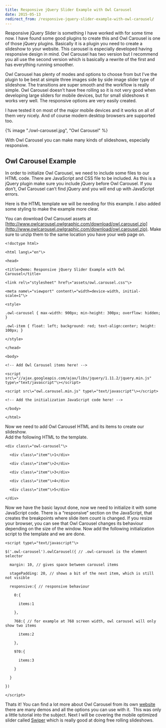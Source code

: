 ```yaml
---
title: Responsive jQuery Slider Example with Owl Carousel
date: 2015-05-13
redirect_from: /responsive-jquery-slider-example-with-owl-carousel/
---
```


Responsive jQuery Slider is something I have worked with for some time now. I have found some good plugins to create this and Owl Carousel is one of those jQuery plugins. Basically it is a plugin you need to create a slideshow to your website. This carousel is especially developed having responsive design in mind. Owl Carousel has two version but I recommend you all use the second version which is basically a rewrite of the first and has everything running smoother.

Owl Carousel has plenty of modes and options to choose from but I’ve the plugin to be best at simple three images side by side image slider type of slideshow. The transitions are super smooth and the workflow is really simple. Owl Carousel doesn’t have free rolling so it is not very good when developing large sliders for mobile devices, but for small slideshows it works very well. The responsive options are very easily created.

I have tested it on most of the major mobile devices and it works on all of them very nicely. And of course modern desktop browsers are supported too.

{% image "./owl-carousel.jpg", "Owl Carousel" %}

With Owl Carousel you can make many kinds of slideshows, especially responsive.

Owl Carousel Example
--------------------

In order to initialize Owl Carousel, we need to include some files to our HTML code. There are JavaScript and CSS file to be included. As this is a jQuery plugin make sure you include jQuery before Owl Carousel. If you don’t, Owl Carousel can’t find jQuery and you will end up with JavaScript errors.

Here is the HTML template we will be needing for this example. I also added some styling to make the example more clear.

You can download Owl Carousel assets at [http://www.owlcarousel.owlgraphic.com/download/owl.carousel.zip](http://www.owlcarousel.owlgraphic.com/download/owl.carousel.zip). Make sure to unzip them to the same location you have your web page on.
```
<!doctype html>

<html lang\="en"\>

<head>

<title>Demo: Responsive jQuery Slider Example with Owl Carousel</title>

<link rel\="stylesheet" href\="assets/owl.carousel.css"\>

<meta name\="viewport" content\="width=device-width, initial-scale=1"\>

<style>

.owl-carousel { max-width: 900px; min-height: 300px; overflow: hidden; }

.owl-item { float: left; background: red; text-align:center; height: 100px; }

</style>

</head>

<body>

<!-- Add Owl Carousel items here! -->

<script src\="//ajax.googleapis.com/ajax/libs/jquery/1.11.2/jquery.min.js" type\="text/javascript"\></script>

<script src\="owl.carousel.min.js" type\="text/javascript"\></script>

<!-- Add the initialization JavaScript code here! -->

</body>

</html>
```

Now we need to add Owl Carousel HTML and its items to create our slideshow.  
Add the following HTML to the template.
```
<div class\="owl-carousel"\>

  <div class\="item"\>1</div>

  <div class\="item"\>2</div>

  <div class\="item"\>3</div>

  <div class\="item"\>4</div>

  <div class\="item"\>5</div>

</div>
```

Now we have the basic layout done, now we need to initialize it with some JavaScript code. There is a “responsive” section on the JavaScript, that creates the breakpoints where slide item count is changed. If you resize your browser, you can see that Owl Carousel changes its behaviour depending on the size of the window. Now add the following initialization script to the template and we are done.
```
<script type\="text/javascript"\>

$('.owl-carousel').owlCarousel({ // .owl-carousel is the element selector

  margin: 10, // gives space between carousel items

  stagePadding: 20, // shows a bit of the next item, which is still not visible

  responsive:{ // responsive behaviour

    0:{

      items:1

    },

    768:{ // for example at 768 screen width, owl carousel will only show two items

      items:2

    },

    970:{

      items:3

    }

  }

})

</script>
```

Thats it! You can find a lot more about Owl Carousel from its own [website](http://www.owlcarousel.owlgraphic.com/) there are many demos and all the options you can use with it.  This was only a little tutorial into the subject. Next I will be covering the mobile optimized slider called [Swiper](http://www.lennu.net/jquery-mobile-slider-example-with-swiper/) which is really good at doing free rolling slideshows.